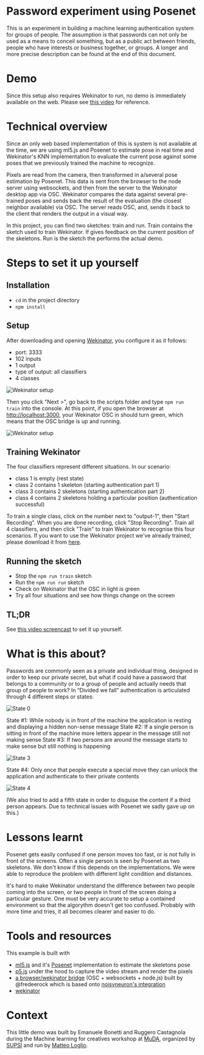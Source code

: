 # Password experiment using Posenet
This is an experiment in building a machine learning authentication system for groups of people. The assumption is that passwords can not only be used as a means to conceil something, but as a public act between friends, people who have interests or business together, or groups. A longer and more precise description can be found at the end of this document.

# Demo
Since this setup also requires Wekinator to run, no demo is immediately available on the web. Please see [this video]() for reference.

# Technical overview
Since an only web based implementation of this is system is not available at the time, we are using ml5.js and Posenet to estimate pose in real time and Wekinator's KNN implementation to evaluate the current pose against some poses that we previously trained the machine to recognize.

Pixels are read from the camera, then transformed in a/several pose estimation by Posenet. This data is sent from the browser to the node server using websockets, and then from the server to the Wekinator desktop app via OSC. Wekinator compares the data against several pre-trained poses and sends back the result of the evaluation (the closest neighbor available) via OSC. The server reads OSC, and, sends it back to the client that renders the output in a visual way.

In this project, you can find two sketches: train and run. Train contains the sketch used to train Wekinator. If gives feedback on the current position of the skeletons. Run is the sketch the performs the actual demo.

# Steps to set it up yourself

## Installation
- `cd` in the project directory
- `npm install`

## Setup
After downloading and opening [Wekinator](http://www.wekinator.org/), you configure it as it follows:
- port: 3333
- 102 inputs
- 1 output
- type of output: all classifiers
- 4 classes

![Wekinator setup](https://parcodiyellowstone.it/docs/1807_workshop_machine_learning_muda/wekinator_setup.png)

Then you click "Next >", go back to the scripts folder and type `npm run train` into the console.
At this point, if you open the browser at [http://localhost:3000](http://localhost:3000), your Wekinator OSC in should turn green, which means that the OSC bridge is up and running.

![Wekinator setup](https://parcodiyellowstone.it/docs/1807_workshop_machine_learning_muda/wekinator_osc_light.png)


## Training Wekinator
The four classifiers represent different situations. In our scenario:
- class 1 is empty (rest state)
- class 2 contains 1 skeleton (starting authentication part 1)
- class 3 contains 2 skeletons (starting authentication part 2)
- class 4 contains 2 skeletons holding a particular position (authentication successful)

To train a single class, click on the number next to "output-1", then "Start Recording". When you are done recording, click "Stop Recording". Train all 4 classifiers, and then click "Train" to train Wekinator to recognise this four scenarios. If you want to use the Wekinator project we've already trained, please download it from [here](https://parcodiyellowstone.it/docs/1807_workshop_machine_learning_muda/wekinator_training.zip).

## Running the sketch
- Stop the `npm run train` sketch
- Run the `npm run run` sketch
- Check on Wekinator that the OSC in light is green
- Try all four situations and see how things change on the screen

## TL;DR
See [this video screencast]() to set it up yourself.

# What is this about?
Passwords are commonly seen as a private and individual thing, designed in order to keep our private secret, but what if could have a password that belongs to a community or to a group of people and actually needs that group of people to work?
In “Divided we fall” authentication is articulated through 4 different steps or states:

![State 0](https://parcodiyellowstone.it/docs/1807_workshop_machine_learning_muda/project_state0.png)

State #1: While nobody is in front of the machine the application is resting and displaying a hidden non-sense message
State #2:   If a single person is sitting in front of the machine more letters appear in the message still not making sense
State #3: If two persons are around the message starts to make sense but still nothing is happening

![State 3](https://parcodiyellowstone.it/docs/1807_workshop_machine_learning_muda/project_state3.png)

State #4: Only once that people execute a special move they can unlock the application and authenticate to their private contents

![State 4](https://parcodiyellowstone.it/docs/1807_workshop_machine_learning_muda/project_state4.png)

(We also tried to add a fifth state in order to disguise the content if a third person appears. Due to technical issues with Posenet we sadly gave up on this.)

# Lessons learnt
Posenet gets easily confused if one person moves too fast, or is not fully in front of the screens. Often a single person is seen by Posenet as two skeletons. We don't know if this depends on the implementations. We were able to reproduce the problem with different light condition and distances.

It's hard to make Wekinator understand the difference between two people coming into the screen, or two people in front of the screen doing a particular gesture. One must be very accurate to setup a contained environment so that the algorythm doesn't get too confused. Probably with more time and tries, it all becomes clearer and easier to do.

# Tools and resources
This example is built with
- [ml5.js](https://ml5js.org/) and it's [Posenet](https://ml5js.org/docs/PoseNet) implementation to estimate the skeletons pose
- [p5.js](https://p5js.org/) under the hood to capture the video stream and render the pixels
- [a browser/wekinator bridge](https://github.com/fredeerock/wekp5) (OSC + websockets + node.js) built by @fredeerock which is based onto [noisyneuron's integration](https://github.com/noisyneuron/wekOsc)
- [wekinator](http://www.wekinator.org/)

# Context
This little demo was built by Emanuele Bonetti and Ruggero Castagnola during the Machine learning for creatives workshop at [MuDA](https://muda.co/zurich/), organized by [SUPSI](http://www.supsi.ch/home.html) and run by [Matteo Loglio](https://matlo.me/).
